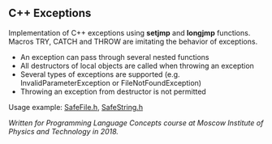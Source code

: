 ## C++ Exceptions
Implementation of C++ exceptions using **setjmp** and **longjmp** functions. Macros TRY, CATCH and THROW are imitating the behavior of exceptions.

* An exception can pass through several nested functions
* All destructors of local objects are called when throwing an exception
* Several types of exceptions are supported (e.g. InvalidParameterException or FileNotFoundException)
* Throwing an exception from destructor is not permitted

Usage example: [SafeFile.h](https://github.com/sopilnyak/mipt-language-concepts/blob/master/exceptions/SafeFile.h), [SafeString.h](https://github.com/sopilnyak/mipt-language-concepts/blob/master/exceptions/SafeString.h)

*Written for Programming Language Concepts course at Moscow Institute of Physics and Technology in 2018.*
